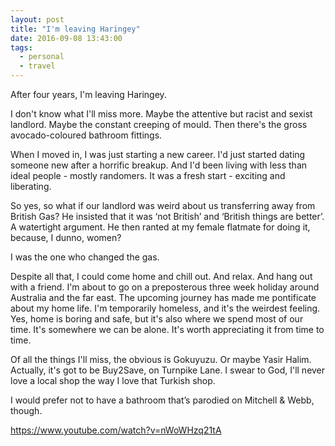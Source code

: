 ```yaml
---
layout: post
title: "I'm leaving Haringey"
date: 2016-09-08 13:43:00
tags:
  - personal
  - travel
---
```


After four years, I'm leaving Haringey.

I don't know what I'll miss more. Maybe the attentive but racist and sexist landlord. Maybe the constant creeping of mould. Then there's the gross avocado-coloured bathroom fittings.

When I moved in, I was just starting a new career. I'd just started dating someone new after a horrific breakup. And I'd been living with less than ideal people - mostly randomers. It was a fresh start - exciting and liberating.

So yes, so what if our landlord was weird about us transferring away from British Gas? He insisted that it was ‘not British’ and ‘British things are better’. A watertight argument. He then ranted at my female flatmate for doing it, because, I dunno, women?

I was the one who changed the gas.

Despite all that, I could come home and chill out. And relax. And hang out with a friend. I'm about to go on a preposterous three week holiday around Australia and the far east. The upcoming journey has made me pontificate about my home life. I'm temporarily homeless, and it's the weirdest feeling. Yes, home is boring and safe, but it's also where we spend most of our time. It's somewhere we can be alone. It's worth appreciating it from time to time.

Of all the things I'll miss, the obvious is Gokuyuzu. Or maybe Yasir Halim. Actually, it's got to be Buy2Save, on Turnpike Lane. I swear to God, I'll never love a local shop the way I love that Turkish shop.

I would prefer not to have a bathroom that’s parodied on Mitchell \& Webb, though.

https://www.youtube.com/watch?v=nWoWHzq21tA
